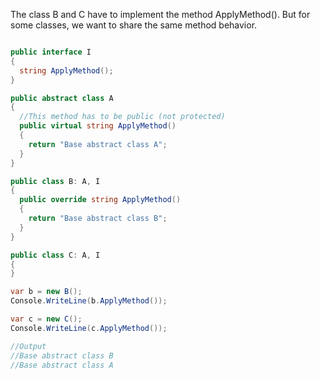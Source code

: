 The class B and C have to implement the method ApplyMethod(). But for some classes, we want to share the same method behavior.  

```cs

public interface I
{
  string ApplyMethod();
}

public abstract class A
{
  //This method has to be public (not protected)
  public virtual string ApplyMethod()
  {
    return "Base abstract class A";
  }
}

public class B: A, I
{
  public override string ApplyMethod()
  {
    return "Base abstract class B";
  }
}

public class C: A, I
{
}

var b = new B();
Console.WriteLine(b.ApplyMethod());

var c = new C();
Console.WriteLine(c.ApplyMethod());

//Output
//Base abstract class B
//Base abstract class A

```





